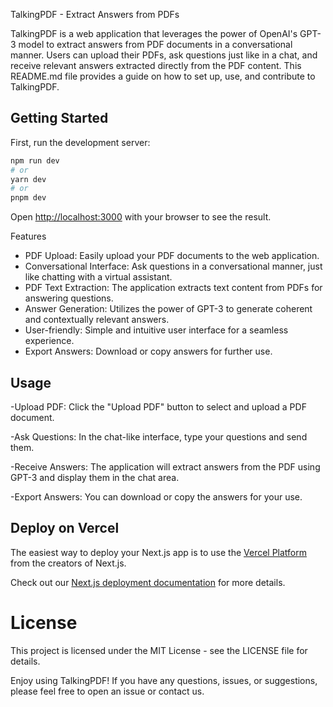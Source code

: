 TalkingPDF - Extract Answers from PDFs

TalkingPDF is a web application that leverages the power of OpenAI's GPT-3 model to extract answers from PDF documents in a conversational manner. Users can upload their PDFs, ask questions just like in a chat, and receive relevant answers extracted directly from the PDF content. This README.md file provides a guide on how to set up, use, and contribute to TalkingPDF.

## Getting Started

First, run the development server:

```bash
npm run dev
# or
yarn dev
# or
pnpm dev
```

Open [http://localhost:3000](http://localhost:3000) with your browser to see the result.

Features

- PDF Upload: Easily upload your PDF documents to the web application.
- Conversational Interface: Ask questions in a conversational manner, just like chatting with a virtual assistant.
- PDF Text Extraction: The application extracts text content from PDFs for answering questions.
- Answer Generation: Utilizes the power of GPT-3 to generate coherent and contextually relevant answers.
- User-friendly: Simple and intuitive user interface for a seamless experience.
- Export Answers: Download or copy answers for further use.

## Usage

-Upload PDF: Click the "Upload PDF" button to select and upload a PDF document.

-Ask Questions: In the chat-like interface, type your questions and send them.

-Receive Answers: The application will extract answers from the PDF using GPT-3 and display them in the chat area.

-Export Answers: You can download or copy the answers for your use.

## Deploy on Vercel

The easiest way to deploy your Next.js app is to use the [Vercel Platform](https://vercel.com/new?utm_medium=default-template&filter=next.js&utm_source=create-next-app&utm_campaign=create-next-app-readme) from the creators of Next.js.

Check out our [Next.js deployment documentation](https://nextjs.org/docs/deployment) for more details.

# License
This project is licensed under the MIT License - see the LICENSE file for details.

Enjoy using TalkingPDF! If you have any questions, issues, or suggestions, please feel free to open an issue or contact us.
